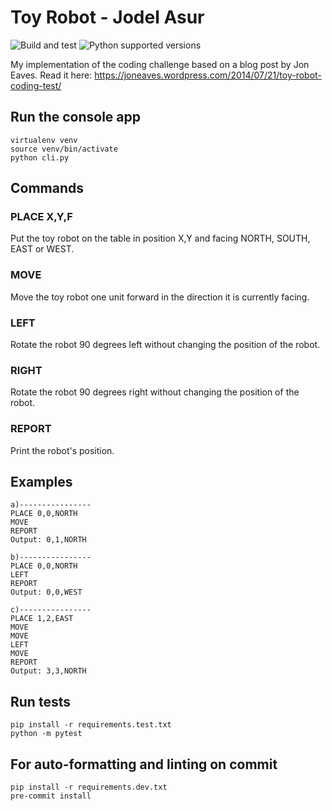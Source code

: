 # Toy Robot - Jodel Asur

![Build and test](https://github.com/jodelasur/ToyRobot/actions/workflows/build_and_test.yaml/badge.svg)
![Python supported versions](https://img.shields.io/badge/python-3.8%20%7C%203.9%20%7C%203.10-brightgreen)

My implementation of the coding challenge based on a blog post by Jon Eaves. Read it
here: https://joneaves.wordpress.com/2014/07/21/toy-robot-coding-test/

## Run the console app

```shell
virtualenv venv
source venv/bin/activate
python cli.py
```

## Commands

### PLACE X,Y,F

Put the toy robot on the table in position X,Y and facing NORTH, SOUTH, EAST or WEST.

### MOVE

Move the toy robot one unit forward in the direction it is currently facing.

### LEFT

Rotate the robot 90 degrees left without changing the position of the robot.

### RIGHT

Rotate the robot 90 degrees right without changing the position of the robot.

### REPORT

Print the robot's position.

## Examples

```
a)----------------
PLACE 0,0,NORTH
MOVE
REPORT
Output: 0,1,NORTH

b)----------------
PLACE 0,0,NORTH
LEFT
REPORT
Output: 0,0,WEST

c)----------------
PLACE 1,2,EAST
MOVE
MOVE
LEFT
MOVE
REPORT
Output: 3,3,NORTH
```

## Run tests

```shell
pip install -r requirements.test.txt
python -m pytest
```

## For auto-formatting and linting on commit

```shell
pip install -r requirements.dev.txt
pre-commit install
```
